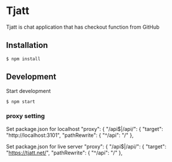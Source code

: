 # Tjatt
Tjatt is chat application that has checkout function from GitHub

## Installation

```
$ npm install
```
## Development

Start development

```
$ npm start
```

### proxy setting

Set package.json for localhost
"proxy": {
    "/api$|/api/": {
      "target": "http://localhost:3101",
      "pathRewrite": {
        "^/api": "/"
      },

Set package.json for live server
"proxy": {
    "/api$|/api/": {
      "target": "https://tjatt.net/",
      "pathRewrite": {
        "^/api": "/"
      },

      